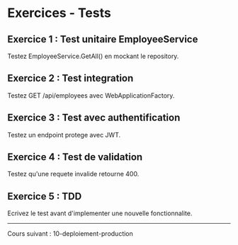 # Exercices - Tests

## Exercice 1 : Test unitaire EmployeeService

Testez EmployeeService.GetAll() en mockant le repository.

## Exercice 2 : Test integration

Testez GET /api/employees avec WebApplicationFactory.

## Exercice 3 : Test avec authentification

Testez un endpoint protege avec JWT.

## Exercice 4 : Test de validation

Testez qu'une requete invalide retourne 400.

## Exercice 5 : TDD

Ecrivez le test avant d'implementer une nouvelle fonctionnalite.

---

Cours suivant : 10-deploiement-production

